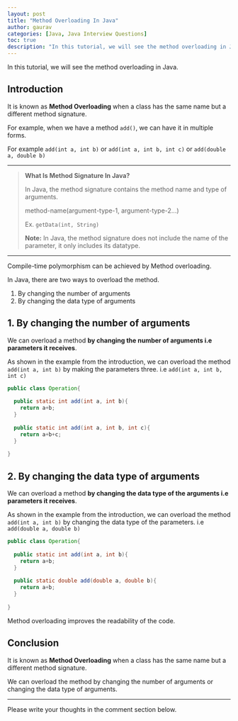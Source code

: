 ```yaml
---
layout: post  
title: "Method Overloading In Java"  
author: gaurav
categories: [Java, Java Interview Questions]
toc: true
description: "In this tutorial, we will see the method overloading in Java."
---
```


In this tutorial, we will see the method overloading in Java.

## Introduction

It is known as **Method Overloading** when a class has the same name but a different method signature.

For example, when we have a method `add()`,  we can have it in multiple forms.

For example `add(int a, int b)` or `add(int a, int b, int c)` or `add(double a, double b)`

---

> **What Is Method Signature In Java?**
>
> In Java, the method signature contains the method name and type of arguments.
>
> method-name(argument-type-1, argument-type-2...)
>
> Ex. `getData(int, String)`
>
> **Note:** In Java, the method signature does not include the name of the parameter, it only includes its datatype.

---

Compile-time polymorphism can be achieved by Method overloading.

In Java, there are two ways to overload the method.

1. By changing the number of arguments
2. By changing the data type of arguments

## 1. By changing the number of arguments

We can overload a method **by changing the number of arguments i.e parameters it receives**.

As shown in the example from the introduction, we can overload the method `add(int a, int b)`  by making the parameters three. i.e `add(int a, int b, int c)`

```java
public class Operation{
    
  public static int add(int a, int b){
    return a+b;
  }
  
  public static int add(int a, int b, int c){
    return a+b+c;
  }
    
}
```

## 2. By changing the data type of arguments

We can overload a method **by changing the data type of the arguments i.e parameters it receives**.

As shown in the example from the introduction, we can overload the method `add(int a, int b)`  by changing the data type of the parameters. i.e `add(double a, double b)`

```java
public class Operation{
    
  public static int add(int a, int b){
    return a+b;
  }
  
  public static double add(double a, double b){
    return a+b;
  }
    
}
```

Method overloading improves the readability of the code.

## Conclusion

It is known as **Method Overloading** when a class has the same name but a different method signature.

We can overload the method by changing the number of arguments or changing the data type of arguments.

---

Please write your thoughts in the comment section below.
